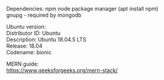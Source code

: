 Dependencies: 
npm node package manager (apt install npm)  
gnupg - required by mongodb  




Ubuntu version:  
Distributor ID: Ubuntu  
Description:    Ubuntu 18.04.5 LTS  
Release:        18.04  
Codename:       bionic  


MERN guide:  
https://www.geeksforgeeks.org/mern-stack/

